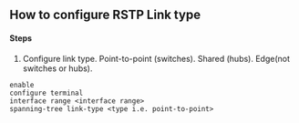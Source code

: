 ## How to configure RSTP Link type

#### Steps

1. Configure link type. Point-to-point (switches). Shared (hubs). Edge(not switches or hubs).
```
enable
configure terminal
interface range <interface range>
spanning-tree link-type <type i.e. point-to-point>
```